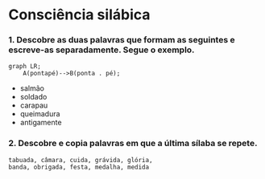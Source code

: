 # Consciência silábica

### 1. Descobre as duas palavras que formam as seguintes e escreve-as separadamente. Segue o exemplo.


```mermaid
graph LR;
	A(pontapé)-->B(ponta . pé);
```

- salmão 
- soldado 
- carapau 
- queimadura 
- antigamente


###  2. Descobre e copia palavras em que a última sílaba se repete.
```scramble
tabuada, câmara, cuida, grávida, glória,
banda, obrigada, festa, medalha, medida
```